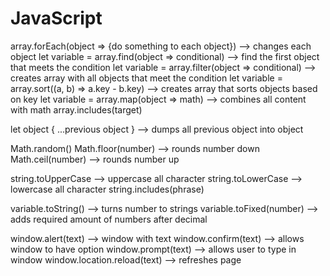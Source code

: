 # JavaScript

<!-- SECTION Array Methods -->
  array.forEach(object => {do something to each object}) --> changes each object
  let variable = array.find(object => conditional) --> find the first object that meets the condition
  let variable = array.filter(object => conditional) --> creates array with all objects that meet the condition
  let variable = array.sort((a, b) => a.key - b.key) --> creates array that sorts objects based on key
  let variable = array.map(object => math) --> combines all content with math
  array.includes(target)

<!-- SECTION Object Methods -->
  let object { ...previous object } --> dumps all previous object into object

<!-- SECTION Math Methods -->
  Math.random()
  Math.floor(number) --> rounds number down
  Math.ceil(number) --> rounds number up

<!-- SECTION String Methods -->
  string.toUpperCase --> uppercase all character
  string.toLowerCase --> lowercase all character
  string.includes(phrase)

<!-- SECTION Number Methods -->
  variable.toString() --> turns number to strings
  variable.toFixed(number) --> adds required amount of numbers after decimal

<!-- SECTION Window Methods -->
  window.alert(text) --> window with text
  window.confirm(text) --> allows window to have option
  window.prompt(text) --> allows user to type in window
  window.location.reload(text) --> refreshes page